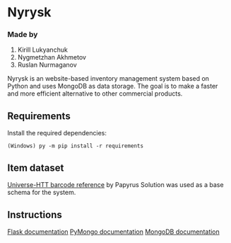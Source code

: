 # Nyrysk
### Made by 
1. Kirill Lukyanchuk
1. Nygmetzhan Akhmetov
1. Ruslan Nurmaganov


Nyrysk is an website-based inventory management system based on Python and uses MongoDB as data storage.
The goal is to make a faster and more efficient alternative to other commercial products.

## Requirements
Install the required dependencies:
```
(Windows) py -m pip install -r requirements
```

## Item dataset
[Universe-HTT barcode reference](https://github.com/papyrussolution/UhttBarcodeReference) by Papyrus Solution was used as a base schema for the system.

## Instructions
[Flask documentation](https://flask.palletsprojects.com/en/2.2.x/)
[PyMongo documentation](https://pymongo.readthedocs.io/en/stable/index.html)
[MongoDB documentation](https://www.mongodb.com/docs/manual/tutorial/getting-started/)
